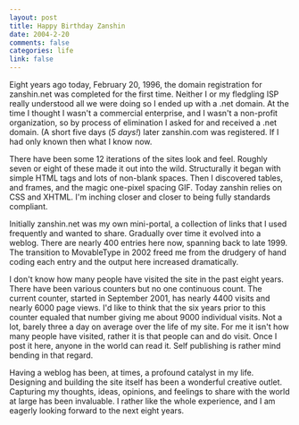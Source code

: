 ```yaml
--- 
layout: post
title: Happy Birthday Zanshin
date: 2004-2-20
comments: false
categories: life
link: false
---
```

Eight years ago today, February 20, 1996, the domain registration for zanshin.net was completed for the first time. Neither I or my fledgling ISP really understood all we were doing so I ended up with a .net domain. At the time I thought I wasn't a commercial enterprise, and I wasn't a non-profit organization, so by process of elimination I asked for and received a .net domain. (A short five days (<em>5 days!</em>) later zanshin.com was registered. If I had only known then what I know now.

There have been some 12 iterations of the sites look and feel. Roughly seven or eight of these made it out into the wild. Structurally it began with simple HTML tags and lots of non-blank spaces. Then I discovered tables, and frames, and the magic one-pixel spacing GIF. Today zanshin relies on CSS and XHTML. I'm inching closer and closer to being fully standards compliant.

Initially zanshin.net was my own mini-portal, a collection of links that I used frequently and wanted to share. Gradually over time it evolved into a weblog. There are nearly 400 entries here now, spanning back to late 1999. The transition to MovableType in 2002 freed me from the drudgery of hand coding each entry and the output here increased dramatically.

I don't know how many people have visited the site in the past eight years. There have been various counters but no one continuous count. The current counter, started in September 2001, has nearly 4400 visits and nearly 6000 page views. I'd like to think that the six years prior to this counter equaled that number giving me about 9000 individual visits. Not a lot, barely three a day on average over the life of my site. For me it isn't how many people have visited, rather it is that people can and do visit. Once I post it here, anyone in the world can read it. Self publishing is rather mind bending in that regard.

Having a weblog has been, at times, a profound catalyst in my life. Designing and building the site itself has been a wonderful creative outlet. Capturing my thoughts, ideas, opinions, and feelings to share with the world at large has been invaluable. I rather like the whole experience, and I am eagerly looking forward to the next eight years.
